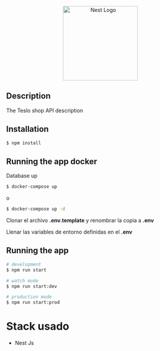 <p align="center">
  <a href="http://nestjs.com/" target="blank"><img src="https://nestjs.com/img/logo-small.svg" width="200" alt="Nest Logo" /></a>
</p>

## Description

The Teslo shop API description

## Installation

```bash
$ npm install
```

## Running the app docker

Database up

```bash
$ docker-compose up
```
o
```bash
$ docker-compose up -d
```

Clonar el archivo __.env.template__ y renombrar la copia a __.env__

Llenar las variables de entorno definidas en el __.env__

## Running the app

```bash
# development
$ npm run start

# watch mode
$ npm run start:dev

# production mode
$ npm run start:prod
```

# Stack usado
* Nest Js
